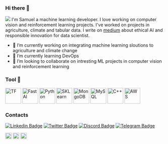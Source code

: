 ### Hi there 👋

![](https://drive.google.com/uc?export=view&id=1yd6ZGZu0FlGo8Bes-ww6H6ICFgR4Vnl7)
I'm Samuel a machine learning developer. I love working on computer vision and reinforcement learning projects. I've worked on projects in agriculture, climate and tabular data. I write on [medium](https://medium.com/@samuel-taiwo) about ethical AI and responsible innovation for data scientist.

<!--
**Leumastai/Leumastai** is a ✨ _special_ ✨ repository because its `README.md` (this file) appears on your GitHub profile.
Hi

Here are some ideas to get you started:
-->

- 🔭 I’m currently working on integrating machine learning sloutions to agriculture and climate change
- 🌱 I’m currently learning DevOps
- 👯 I’m looking to collaborate on intresting ML projects in computer vision and reinforcement learning
<!--
- 🤔 I’m looking for help with ...
- 💬 Ask me about ...
- 📫 How to reach me: ...
- 😄 Pronouns: ...
- ⚡ Fun fact: ...
-->



### Tool 🧰
<img alt= "TF" src="https://drive.google.com/uc?export=view&id=1jwNbSFAGlk8e8B0xPfSpFRBscFbTu0qa" width="50" height="50"> <img alt= "FastAI" src="https://drive.google.com/uc?export=view&id=1Wl87dcx375oOWwYP56hPJ7e5k1GjOhgj" width="50" height="50"> <img alt="Python" src="https://drive.google.com/uc?export=view&id=15bMgn6unJQZcV1WrSQpJBOGP4TEfs6hC" width="50" height="50"> <img alt="SKLearn" src="https://drive.google.com/uc?export=view&id=1QtAlZkP2CNeG77gyNBPEAdEwKNF1aPaE" width="50" height="50"> <img alt="MongoDB" src="https://drive.google.com/uc?export=view&id=1iyiVkTY9eDgPTlSddekhXR8PY7MDweyZ" width="50" height="50"> <img alt="MySQL" src="https://drive.google.com/uc?export=view&id=1O4G8Xnqn1O5UHj2LTA9ZovTsjGHjtvNb" width="50" height="50"> <img alt="C++" src="https://drive.google.com/uc?export=view&id=1EWlamS0zWWvGKNkEdFMKAGZyqDQDIyjB" width="50" height="50"> <img alt="AWS" src="https://drive.google.com/uc?export=view&id=1mWuBFI9CXkJJPjUxZlvwGiVAWLY4UfKo" width="50" height="50"> 

### Contacts
[![Linkedin Badge](https://img.shields.io/badge/linkedin-0077B5?logo=linkedin&logoColor=white&style=for-the-badge)](https://www.linkedin.com/in/samuel-taiwo-oladipupo)
[![Twitter Badge](https://img.shields.io/badge/Twitter-1DA1F2?logo=twitter&logoColor=white&style=for-the-badge)](https://www.twitter.com/leumas_tai)
[![Discord Badge](https://img.shields.io/badge/Discord-5865F2?logo=discord&logoColor=whit&style=for-the-bagde)](https://www.twitter.com/leumas_tai)
[![Telegram Badge](https://img.shields.io/badge/Twitter-1DA1F2?logo=twitter&logoColor=white&style=for-the-badge)](https://www.twitter.com/leumas_tai)

<img alt= "LinkedIn" src="https://drive.google.com/uc?export=view&id=1w-HHyl2Q-f81jf1_EAKKXlCILOWClo1M" width="20" height="20" onclick="document.location.href='https://www.linkedin.com/in/samuel-taiwo-oladipupo/'"> <img alt="Discord" src="https://drive.google.com/uc?export=view&id=1DQzUPy6wIX1OFyYNSUr3HIpuA-eUAHHk" width="20" height="20"> <img alt="Twitter" src="https://drive.google.com/uc?export=view&id=1YLb4oPYFS_sNqfRqybjbmevc45-rloQf" width="20" height="20">
